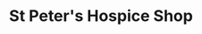 ---
title: "St Peter's Hospice Shop"
url: /bristol/st-peters-hospice-shop-high-street-2/
shop: Gebrauchtwaren
---